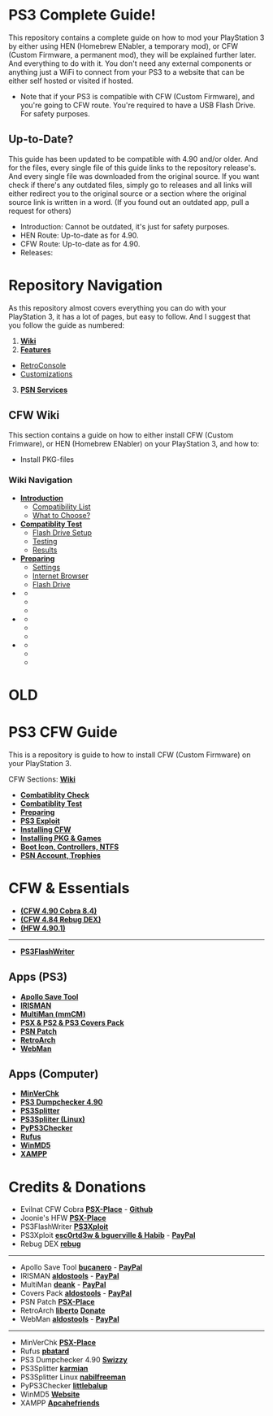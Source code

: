# PS3 Complete Guide!

This repository contains a complete guide on how to mod your PlayStation 3 by either using HEN (Homebrew ENabler, a temporary mod), or CFW (Custom Firmware, a permanent mod), they will be explained further later. And everything to do with it. You don't need any external components or anything just a WiFi to connect from your PS3 to a website that can be either self hosted or visited if hosted. 

- Note that if your PS3 is compatible with CFW (Custom Firmware), and you're going to CFW route. You're required to have a USB Flash Drive. For safety purposes.

## Up-to-Date?

This guide has been updated to be compatible with 4.90 and/or older. And for the files, every single file of this guide links to the repository release's. And every single file was downloaded from the original source. If you want check if there's any outdated files, simply go to releases and all links will either redirect you to the original source or a section where the original source link is written in a word. (If you found out an outdated app, pull a request for others)

- Introduction: Cannot be outdated, it's just for safety purposes.
- HEN Route: Up-to-date as for 4.90.
- CFW Route: Up-to-date as for 4.90.
- Releases: 


# Repository Navigation

As this repository almost covers everything you can do with your PlayStation 3, it has a lot of pages, but easy to follow. And I suggest that you follow the guide as numbered:

1. **[Wiki](#wiki)**
2. **[Features](#features)**
- [RetroConsole](#retroconsole)
- [Customizations](#customizations)
3. **[PSN Services](#psn-services)**


## CFW Wiki

This section contains a guide on how to either install CFW (Custom Frimware), or HEN (Homebrew ENabler) on your PlayStation 3, and how to:

- Install PKG-files

### Wiki Navigation


- **[Introduction](https://github.com/ZHassanQ/PS3-Guide/wiki/1.-Introduction)**
    - [Compatibility List](https://github.com/ZHassanQ/PS3-Guide/wiki/1.-Introduction#compatibility-list)
    - [What to Choose?](https://github.com/ZHassanQ/PS3-Guide/wiki/1.-Introduction#what-to-choose)
- **[Compatiblity Test](https://github.com/ZHassanQ/PS3-Guide/wiki/1.1-Compatibility-Test)**
    - [Flash Drive Setup](https://github.com/ZHassanQ/PS3-Guide/wiki/1.1-Compatibility-Test#flash-drive-setup)
    - [Testing](https://github.com/ZHassanQ/PS3-Guide/wiki/1.1-Compatibility-Test#testing)
    - [Results](https://github.com/ZHassanQ/PS3-Guide/wiki/1.1-Compatibility-Test#results)
- **[Preparing](https://github.com/ZHassanQ/PS3-Guide/wiki/2.-Preparing)**
    - [Settings](https://github.com/ZHassanQ/PS3-Guide/wiki/2.-Preparing#settings)
    - [Internet Browser](https://github.com/ZHassanQ/PS3-Guide/wiki/2.-Preparing#internet-browser)
    - [Flash Drive](https://github.com/ZHassanQ/PS3-Guide/wiki/2.-Preparing#flash-drive)
- **[]()**
    - []()
    - []()
    - []()
- **[]()**
    - []()
    - []()
    - []()
- **[]()**
    - []()
    - []()
    - []()












































































































































# OLD
# PS3 CFW Guide
This is a repository is guide to how to install CFW (Custom Firmware) on your PlayStation 3.

CFW Sections: **[Wiki](https://github.com/ZHassanQ/PS3-CFW-Guide/wiki/Home)**

- **[Combatiblity Check](https://github.com/ZHassanQ/PS3-CFW-Guide/wiki/1.-Compatibility-Check)**
- **[Combatiblity Test](https://github.com/ZHassanQ/PS3-CFW-Guide/wiki/2.-Compatibility-Test)**
- **[Preparing](https://github.com/ZHassanQ/PS3-CFW-Guide/wiki/3.-Preparing)**
- **[PS3 Exploit](https://github.com/ZHassanQ/PS3-CFW-Guide/wiki/4.-PS3-Exploit)**
- **[Installing CFW](https://github.com/ZHassanQ/PS3-CFW-Guide/wiki/5.-Installing-CFW)**
- **[Installing PKG & Games](https://github.com/ZHassanQ/PS3-CFW-Guide/wiki/6.-Installing-PKG-&-Games)**
- **[Boot Icon, Controllers, NTFS](https://github.com/ZHassanQ/PS3-CFW-Guide/wiki/7.-Boot-Icon,-Controllers,-NTFS)**
- **[PSN Account, Trophies](https://github.com/ZHassanQ/PS3-CFW-Guide/wiki/8.-PSN-Account,-Trophies)**


# CFW & Essentials

- **[(CFW 4.90 Cobra 8.4)](https://www.psx-place.com/threads/cfw-4-90-evilnat-cobra-8-4-cex-dex-pex-d-pex.39743/)**
- **[(CFW 4.84 Rebug DEX)](https://rebug.me/official-rebug-4-84-2-rex-d-rex-cobra-8-1-toolbox-2-03-02-mar-29th-2019/)**
- **[(HFW 4.90.1)](https://www.psx-place.com/threads/hfw-4-90-1-hybrid-firmware.39758/)**
---

- **[PS3FlashWriter](https://www.psx-place.com/threads/ps3xploit-flash-writer-4-90-hfw.39744/)**

## Apps (PS3)

- **[Apollo Save Tool](https://github.com/bucanero/apollo-ps3)**
- **[IRISMAN](https://github.com/aldostools/IRISMAN)**
- **[MultiMan (mmCM)](https://store.brewology.com/multiman.php)**
- **[PSX & PS2 & PS3 Covers Pack](https://github.com/aldostools/Resources/)**
- **[PSN Patch](http://www.psx-place.com/forum/psnpatch/psnpatch-information-releases-125.html)**
- **[RetroArch](https://xbins.org/libretro/)**
- **[WebMan](https://github.com/aldostools/webMAN-MOD)**

## Apps (Computer)

- **[MinVerChk](https://www.psx-place.com/resources/minverchk-minimum-version-checker.610/)**
- **[PS3 Dumpchecker 4.90](https://github.com/Swizzy/PS3DumpChecker)**
- **[PS3Splitter](http://karmian.org/projects/ps3splitter)**
- **[PS3Spliiter (Linux)](https://gist.github.com/nabilfreeman/ecc984a40af8632b360453389e784cac)**
- **[PyPS3Checker](https://github.com/littlebalup)**
- **[Rufus](https://rufus.ie/en/)**
- **[WinMD5](https://www.psx-place.com/threads/hfw-4-89-1-hybrid-firmware-official-release.37319/)**
- **[XAMPP](https://www.apachefriends.org/)**


# Credits & Donations

- Evilnat CFW Cobra **[PSX-Place](https://www.psx-place.com/members/evilnat.76/)** - **[Github](https://github.com/Evilnat)**
- Joonie's HFW **[PSX-Place](https://www.psx-place.com/members/joonie.29/)**
- PS3FlashWriter **[PS3Xploit](https://github.com/PS3Xploit)**
- PS3Xploit **[esc0rtd3w & bguerville & Habib](https://github.com/PS3Xploit)** - **[PayPal](https://www.paypal.me/nopsn)**
- Rebug DEX **[rebug](https://rebug.me/)**

---

- Apollo Save Tool **[bucanero](https://github.com/bucanero)** - **[PayPal](https://www.paypal.me/bucanerodev)**
- IRISMAN **[aldostools](https://github.com/aldostools)** - **[PayPal](https://www.paypal.com/donate/?hosted_button_id=HCYZ9AM3JUB78)**
- MultiMan **[deank](http://multiman.deanbg.com/)** - **[PayPal](https://www.paypal.com/paypalme/webplugins)**
- Covers Pack **[aldostools](https://github.com/aldostools)** - **[PayPal](https://www.paypal.com/donate/?hosted_button_id=HCYZ9AM3JUB78)**
- PSN Patch **[PSX-Place](http://www.psx-place.com/forum/psnpatch/psnpatch-information-releases-125.html)**
- RetroArch **[liberto](https://www.libretro.com/index.php/home-2/)** **[Donate](https://www.retroarch.com/index.php?page=donate)**
- WebMan **[aldostools](https://github.com/aldostools)** - **[PayPal](https://www.paypal.com/donate/?hosted_button_id=HCYZ9AM3JUB78)**

---

- MinVerChk **[PSX-Place](https://www.psx-place.com/resources/minverchk-minimum-version-checker.610/)**
- Rufus **[pbatard](https://github.com/pbatard)**
- PS3 Dumpchecker 4.90 **[Swizzy](https://github.com/Swizzy/)**
- PS3Splitter **[karmian](http://karmian.org)**
- PS3Splitter Linux **[nabilfreeman](https://gist.github.com/nabilfreeman)**
- PyPS3Checker **[littlebalup](https://github.com/littlebalup)**
- WinMD5 **[Website](https://www.winmd5.com/)**
- XAMPP **[Apcahefriends](https://www.apachefriends.org/)**
